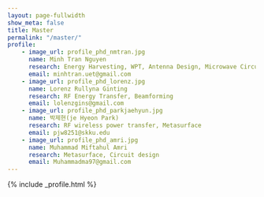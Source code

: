 ```yaml
---
layout: page-fullwidth
show_meta: false
title: Master
permalink: "/master/"
profile:
    - image_url: profile_phd_nmtran.jpg
      name: Minh Tran Nguyen
      research: Energy Harvesting, WPT, Antenna Design, Microwave Circuit, Metasurface
      email: minhtran.uet@gmail.com
    - image_url: profile_phd_lorenz.jpg
      name: Lorenz Rullyna Ginting
      research: RF Energy Transfer, Beamforming
      email: lolenzgins@gmail.com
    - image_url: profile_phd_parkjaehyun.jpg
      name: 박제현(je Hyeon Park)
      research: RF wireless power transfer, Metasurface
      email: pjw8251@skku.edu
    - image_url: profile_phd_amri.jpg
      name: Muhammad Miftahul Amri
      research: Metasurface, Circuit design
      email: Muhammadma97@gmail.com
---
```

{% include _profile.html %}